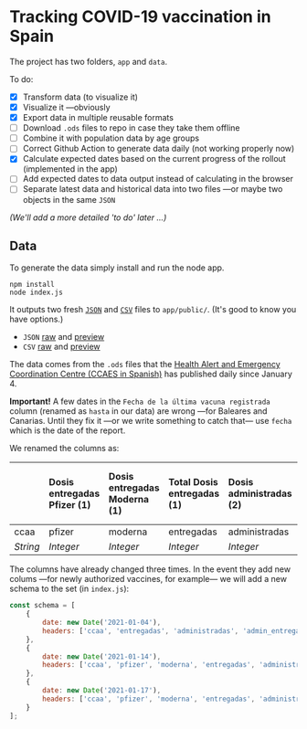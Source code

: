 # Tracking COVID-19 vaccination in Spain
The project has two folders, `app` and `data`.

To do:

- [x] Transform data (to visualize it)
- [x] Visualize it —obviously
- [x] Export data in multiple reusable formats
- [ ] Download `.ods` files to repo in case they take them offline
- [ ] Combine it with population data by age groups
- [ ] Correct Github Action to generate data daily (not working properly now)
- [x] Calculate expected dates based on the current progress of the rollout (implemented in the app)
- [ ] Add expected dates to data output instead of calculating in the browser
- [ ] Separate latest data and historical data into two files —or maybe two objects in the same `JSON`

*(We'll add a more detailed 'to do' later ...)*

## Data
To generate the data simply install and run the node app.
```
npm install
node index.js
```
It outputs two fresh [`JSON`](https://raw.githubusercontent.com/fndvit/covid-vaccination-tracker/main/app/public/data.json) and [`CSV`](https://raw.githubusercontent.com/fndvit/covid-vaccination-tracker/main/app/public/data.csv) files to `app/public/`. (It's good to know you have options.)

* `JSON` [raw](https://raw.githubusercontent.com/fndvit/covid-vaccination-tracker/main/app/public/data.json) and [preview](https://github.com/fndvit/covid-vaccination-tracker/blob/main/app/public/data.json)
* `CSV` [raw](https://raw.githubusercontent.com/fndvit/covid-vaccination-tracker/main/app/public/data.csv) and [preview](https://github.com/fndvit/covid-vaccination-tracker/blob/main/app/public/data.csv)

The data comes from the `.ods` files that the [Health Alert and Emergency Coordination Centre (CCAES in Spanish)](https://www.mscbs.gob.es/profesionales/saludPublica/ccayes/alertasActual/nCov/vacunaCovid19.htm) has published daily since January 4.

**Important!** A few dates in the `Fecha de la última vacuna registrada` column (renamed as `hasta` in our data) are wrong —for Baleares and Canarias. Until they fix it —or we write something to catch that— use `fecha` which is the date of the report.

We renamed the columns as:

 | | Dosis entregadas Pfizer (1) | Dosis entregadas Moderna (1) | Total Dosis entregadas (1) | Dosis administradas (2) | % sobre entregadas | Nº Personas vacunadas (pauta completada) | Fecha de la última vacuna registrada (2) 
:--- | :--- | :--- | :--- | :--- | :--- | :--- | :--- 
 ccaa | pfizer | moderna | entregadas | administradas | admin_entregadas | vacuna_completa | hasta 
*String* | *Integer* | *Integer* | *Integer* | *Integer*  | *Integer*  | *Integer*  | *Date*

The columns have already changed three times. In the event they add new colums —for newly authorized vaccines, for example— we will add  a new schema to the set (in `index.js`):

```javascript
const schema = [
    {
        date: new Date('2021-01-04'),
        headers: ['ccaa', 'entregadas', 'administradas', 'admin_entregadas', 'hasta']
    },
    {
        date: new Date('2021-01-14'),
        headers: ['ccaa', 'pfizer', 'moderna', 'entregadas', 'administradas', 'admin_entregadas', 'hasta']
    },
    {
        date: new Date('2021-01-17'),
        headers: ['ccaa', 'pfizer', 'moderna', 'entregadas', 'administradas', 'admin_entregadas', 'vacuna_completa', 'hasta']
    }
];
```

